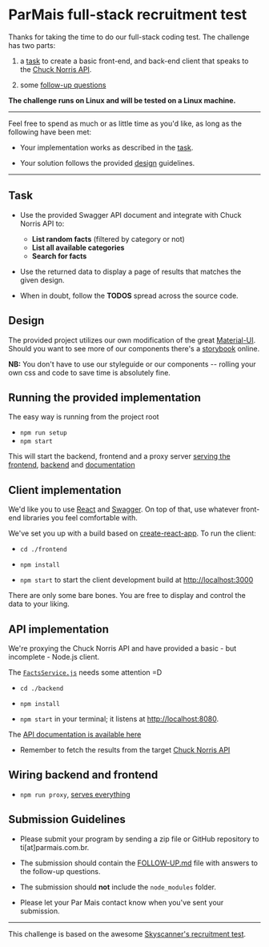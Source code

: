 # ParMais full-stack recruitment test

Thanks for taking the time to do our full-stack coding test. The challenge has two parts:

1) a [task](#task) to create a basic front-end, and back-end client that speaks to the [Chuck Norris API](https://api.chucknorris.io).

2) some [follow-up questions](./FOLLOW-UP.md)

**The challenge runs on Linux and will be tested on a Linux machine.**

----

Feel free to spend as much or as little time as you'd like, as long as the following have been met:

* Your implementation works as described in the [task](#task).

* Your solution follows the provided [design](#design) guidelines.

----

## Task

- Use the provided Swagger API document and integrate with Chuck Norris API to:
    - **List random facts** (filtered by category or not)
    - **List all available categories**
    - **Search for facts**

- Use the returned data to display a page of results that matches the given design.

- When in doubt, follow the **TODOS** spread across the source code.

## Design

The provided project utilizes our own modification of the great [Material-UI](https://material-ui.com/). Should you want to see more of our components there's a [storybook](http://apps.parmais.com.br/storybook) online.

**NB:** You don't have to use our styleguide or our components -- rolling your own css and code to save time is absolutely fine.

## Running the provided implementation

The easy way is running from the project root
 - `npm run setup`
 - `npm start`
 
This will start the backend, frontend and a proxy server [serving the frontend](http://localhost:1815), [backend](http://localhost:1815/api) and [documentation](http://localhost:1815/docs)

## Client implementation

We'd like you to use [React](https://facebook.github.io/react/) and [Swagger](https://github.com/apigee-127/swagger-tools). On top of that, use whatever front-end libraries you feel comfortable with.

We've set you up with a build based on [create-react-app](https://github.com/facebookincubator/create-react-app). To run the client:

- `cd ./frontend`
- `npm install`

- `npm start` to start the client development build at [http://localhost:3000](http://localhost:3000)

There are only some bare bones. You are free to display and control the data to your liking.

## API implementation

We're proxying the Chuck Norris API and have provided a basic - but incomplete - Node.js client.

The [`FactsService.js`](./backend/service/FactsService.js) needs some attention =D 

- `cd ./backend`

- `npm install`

- `npm start` in your terminal; it listens at [http://localhost:8080](http://localhost:8080).

The [API documentation is available here](http://localhost:8080)

- Remember to fetch the results from the target [Chuck Norris API](https://api.chucknorris.io)

## Wiring backend and frontend

- `npm run proxy`, [serves everything](http://localhost:1815) 

## Submission Guidelines

* Please submit your program by sending a zip file or GitHub repository to ti[at]parmais.com.br.

* The submission should contain the [FOLLOW-UP.md](./FOLLOW-UP.md) file with answers to the follow-up questions.

* The submission should **not** include the `node_modules` folder.

* Please let your Par Mais contact know when you've sent your submission.

----

This challenge is based on the awesome [Skyscanner's recruitment test](https://github.com/Skyscanner/full-stack-recruitment-test).